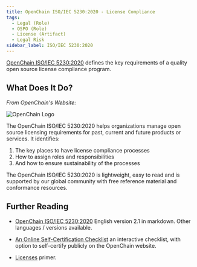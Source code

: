 ```yaml
---
title: OpenChain ISO/IEC 5230:2020 - License Compliance
tags:
  - Legal (Role)
  - OSPO (Role)
  - License (Artifact)
  - Legal Risk 
sidebar_label: ISO/IEC 5230:2020
---
```


[OpenChain ISO/IEC 5230:2020](https://www.openchainproject.org/license-compliance) defines the key requirements of a quality open source license compliance program.

## What Does It Do?

_From OpenChain's Website:_

![OpenChain Logo](https://www.openchainproject.org/wp-content/uploads/sites/15/2020/12/long-logo.png)

The OpenChain ISO/IEC 5230:2020 helps organizations manage open source licensing requirements for past, current and future products or services.
It identifies:

1. The key places to have license compliance processes
2. How to assign roles and responsibilities
3. And how to ensure sustainability of the processes

The OpenChain ISO/IEC 5230:2020 is lightweight, easy to read and is supported by our global community with free reference material and conformance resources.

## Further Reading

- [OpenChain ISO/IEC 5230:2020](https://github.com/OpenChain-Project/License-Compliance-Specification/blob/master/Official/en/ISO-5230-2020/ISO-5230-2020.md) English version 2.1 in markdown.  Other languages / versions available.

- [An Online Self-Certification Checklist](https://www.openchainproject.org/checklist-iso-5230-2020) an interactive checklist, with option to self-certify publicly on the OpenChain website.

- [Licenses](Licenses) primer.
